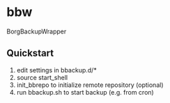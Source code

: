 # bbw
BorgBackupWrapper

## Quickstart
  1. edit settings in bbackup.d/*
  2. source start_shell
  3. init_bbrepo to initialize remote repository (optional)
  4. run bbackup.sh to start backup (e.g. from cron)
